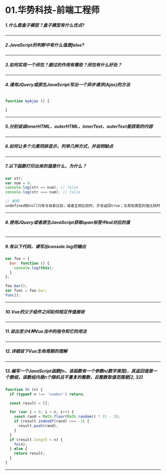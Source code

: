 # 01.华势科技-前端工程师
##### 1.什么是盒子模型？盒子模型有什么优点?
---
##### 2.JavaScript的判断中有什么值是false?
---
##### 3.如何实现一个闭包？避过的作用有哪些？闭包有什么好处？
---
##### 4.请用JQuery或原生JavaScript写出一个异步请求(Ajax)的方法
```javascript

function myAjax () {

}
```
---
##### 5.分别谈谈innerHTML、outerHTML、innerText、outerText能获取的内容
---
##### 6.如何让多个元素同排显示，列举几种方式，并说明缺点
---
##### 7.以下函数打印出来的值是什么，为什么？
```javascript
var str;
var num = 0;
console.log(str == num); // false
console.log(str === num); // false

// 解释
undefined和null只有与自身比较，或者互相比较时，才会返回true；与其他类型的值比较时，结果都为false。
```
---
##### 8.使用JQuery或者原生JavaScript获取span标签中ind对应的值<span id='orderId' ind='5'></span>
```javascript

```
---
##### 9.有以下代码，请写出console.log的输出
```javascript
var foo = {
  bar: function () {
    console.log(this);
  }
};

foo.bar();
var func = foo.bar;
func();
```
---
##### 10.Vue的父子组件之间如何相互传值接收
---
##### 11.说出至少4种Vue当中的指令和它的用法
---
##### 12.详细说下Vue生命周期的理解
---
##### 13.编写一个JavaScript函数fn，该函数有一个参数n(数字类型)，其返回值是一个数组，该数组内是n个随机且不重复的整数，且整数取值范围是\[2, 32\]
```javascript
function fn (n) {
  if (typeof n !== 'number') return;

  const result = [];

  for (var i = 0; i < n; i++) {
    const rand = Math.floor(Math.random() * 31 - 2);
    if (result.indexOf(rand) === -1) {
      result.push(rand);
    }
  }
  if (result.length < n) {
    fn(n);
  } else {
    return result;
  }
}
```
---
